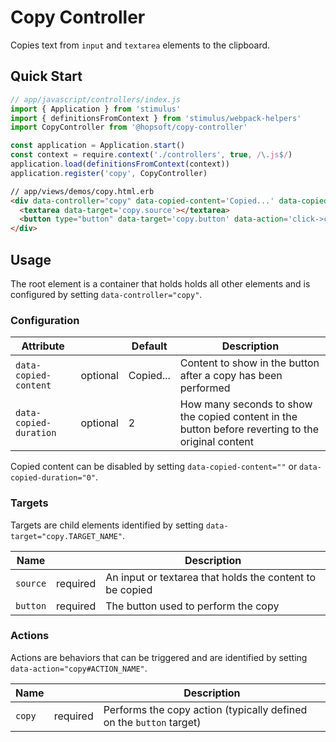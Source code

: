 # Copy Controller

Copies text from `input` and `textarea` elements to the clipboard.

## Quick Start

```js
// app/javascript/controllers/index.js
import { Application } from 'stimulus'
import { definitionsFromContext } from 'stimulus/webpack-helpers'
import CopyController from '@hopsoft/copy-controller'

const application = Application.start()
const context = require.context('./controllers', true, /\.js$/)
application.load(definitionsFromContext(context))
application.register('copy', CopyController)
```

```html
// app/views/demos/copy.html.erb
<div data-controller="copy" data-copied-content='Copied...' data-copied-duration='2'>
  <textarea data-target='copy.source'></textarea>
  <button type="button" data-target='copy.button' data-action='click->copy#copy'>Copy</button>
</div>
```

## Usage

The root element is a container that holds holds all other elements and is configured by setting `data-controller="copy"`.

### Configuration

| Attribute              |          | Default   | Description                                                                                        |
| ---------------------  | -------- | --------- | -------------------------------------------------------------------------------------------------- |
| `data-copied-content`  | optional | Copied... | Content to show in the button after a copy has been performed                                      |
| `data-copied-duration` | optional | 2         | How many seconds to show the copied content in the button before reverting to the original content |

Copied content can be disabled by setting `data-copied-content=""` or `data-copied-duration="0"`.

### Targets

Targets are child elements identified by setting `data-target="copy.TARGET_NAME"`.

| Name     |          | Description                                              |
| -------- | -------- | -------------------------------------------------------- |
| `source` | required | An input or textarea that holds the content to be copied |
| `button` | required | The button used to perform the copy                      |

### Actions

Actions are behaviors that can be triggered and are identified by setting `data-action="copy#ACTION_NAME"`.

| Name     |          | Description                                                         |
| -------- | -------- | ------------------------------------------------------------------- |
| `copy`   | required | Performs the copy action (typically defined on the `button` target) |
